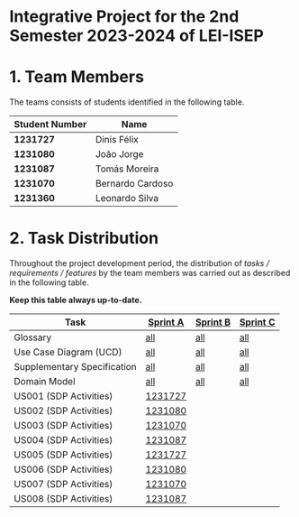 # Integrative Project for the 2nd Semester 2023-2024 of LEI-ISEP

# 1. Team Members

The teams consists of students identified in the following table.

| Student Number | Name             |
|----------------|------------------|
| **1231727**    | Dinis Félix      |
| **1231080**    | João Jorge       |
| **1231087**    | Tomás Moreira    |
| **1231070**    | Bernardo Cardoso |
| **1231360**    | Leonardo Silva   |

# 2. Task Distribution ###

Throughout the project development period, the distribution of _tasks / requirements / features_ by the team members
was carried out as described in the following table.

**Keep this table always up-to-date.**

| Task                        | [Sprint A](sprint1/Readme.md)                                                              | [Sprint B](sprintB/Readme.md)                                                              | [Sprint C](sprintC/Readme.md)                                                              |
|-----------------------------|--------------------------------------------------------------------------------------------|--------------------------------------------------------------------------------------------|--------------------------------------------------------------------------------------------|
| Glossary                    | [all](sprint1/global-artifacts/01.requirements-engineering/glossary.md)                    | [all](sprintB/global-artifacts/01.engineering-requirements/glossary.md)                    | [all](sprintC/global-artifacts/01.engineering-requirements/glossary.md)                    |
| Use Case Diagram (UCD)      | [all](sprint1/global-artifacts/01.requirements-engineering/use-case-diagram.md)            | [all](sprintB/global-artifacts/01.engineering-requirements/use-case-diagram.md)            | [all](sprintC/global-artifacts/01.engineering-requirements/use-case-diagram.md)            |
| Supplementary Specification | [all](sprint1/global-artifacts/01.requirements-engineering/supplementary-specification.md) | [all](sprintB/global-artifacts/01.engineering-requirements/supplementary-specification.md) | [all](sprintC/global-artifacts/01.engineering-requirements/supplementary-specification.md) |
| Domain Model                | [all](sprint1/global-artifacts/02.analysis/analysis.md)                                    | [all](sprintB/global-artifacts/02.analysis/analysis.md)                                    | [all](sprintC/global-artifacts/02.analysis/analysis.md)                                    |
| US001 (SDP Activities)      | [1231727](sprint1/us001/Readme.md)                                                         |                                                                                            |                                                                                            |
| US002 (SDP Activities)      | [1231080](sprint1/us002/Readme.md)                                                         |                                                                                            |                                                                                            |
| US003 (SDP Activities)      | [1231070](sprint1/us001/Readme.md)                                                         |                                                                                            |                                                                                            |
| US004 (SDP Activities)      | [1231087](sprint1/us004/Readme.md)                                                         |                                                                                            |                                                                                            |
| US005 (SDP Activities)      | [1231727](sprint1/us001/Readme.md)                                                         |                                                                                            |                                                                                            |
| US006 (SDP Activities)      | [1231080](sprint1/us006/Readme.md)                                                         |                                                                                            |                                                                                            |
| US007 (SDP Activities)      | [1231070](sprint1/us001/Readme.md)                                                         |                                                                                            |                                                                                            |
| US008 (SDP Activities)      | [1231087](sprint1/us008/Readme.md)                                                         |                                                                                            |                                                                                            |
